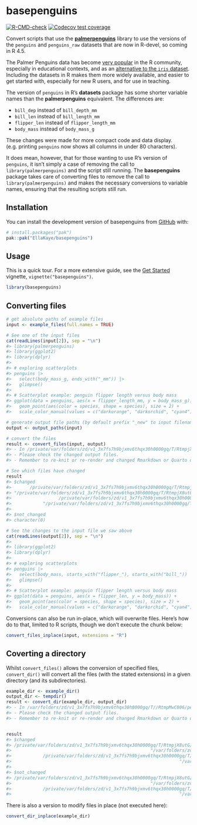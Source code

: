 
<!-- README.md is generated from README.Rmd. Please edit that file -->

# basepenguins

<!-- badges: start -->

[![R-CMD-check](https://github.com/EllaKaye/basepenguins/actions/workflows/R-CMD-check.yaml/badge.svg)](https://github.com/EllaKaye/basepenguins/actions/workflows/R-CMD-check.yaml)
[![Codecov test
coverage](https://codecov.io/gh/EllaKaye/basepenguins/graph/badge.svg)](https://app.codecov.io/gh/EllaKaye/basepenguins)
<!-- badges: end -->

Convert scripts that use the
**[palmerpenguins](https://allisonhorst.github.io/palmerpenguins/index.html)**
library to use the versions of the `penguins` and `penguins_raw`
datasets that are now in R-devel, so coming in R 4.5.

The Palmer Penguins data has become [very
popular](https://apreshill.github.io/palmerpenguins-useR-2022/) in the R
community, especially in educational contexts, and as an [alternative to
the `iris`
dataset](https://journal.r-project.org/articles/RJ-2022-020/). Including
the datasets in R makes them more widely available, and easier to get
started with, especially for new R users, and for use in teaching.

The version of `penguins` in R’s **datasets** package has some shorter
variable names than the **palmerpenguins** equivalent. The differences
are:

- `bill_dep` instead of `bill_depth_mm`
- `bill_len` instead of `bill_length_mm`
- `flipper_len` instead of `flipper_length_mm`
- `body_mass` instead of `body_mass_g`

These changes were made for more compact code and data display.
(e.g. printing `penguins` now shows all columns in under 80 characters).

It does mean, however, that for those wanting to use R’s version of
`penguins`, it isn’t simply a case of removing the call to
`library(palmerpenguins)` and the script still running. The
**basepenguins** package takes care of converting files to remove the
call to `library(palmerpenguins)` and makes the necessary conversions to
variable names, ensuring that the resulting scripts still run.

## Installation

You can install the development version of basepenguins from
[GitHub](https://github.com/) with:

``` r
# install.packages("pak")
pak::pak("EllaKaye/basepenguins")
```

## Usage

This is a quick tour. For a more extensive guide, see the [Get
Started](https://ellakaye.github.io/basepenguins/articles/basepenguins.html)
vignette, `vignette("basepenguins")`.

``` r
library(basepenguins)
```

## Converting files

``` r
# get absolute paths of example files
input <- example_files(full.names = TRUE)

# See one of the input files
cat(readLines(input[2]), sep = "\n") 
#> library(palmerpenguins)
#> library(ggplot2)
#> library(dplyr)
#> 
#> # exploring scatterplots
#> penguins |>
#>   select(body_mass_g, ends_with("_mm")) |>
#>   glimpse()
#> 
#> # Scatterplot example: penguin flipper length versus body mass
#> ggplot(data = penguins, aes(x = flipper_length_mm, y = body_mass_g)) +
#>   geom_point(aes(color = species, shape = species), size = 2) +
#>   scale_color_manual(values = c("darkorange", "darkorchid", "cyan4"))
```

``` r
# generate output file paths (by default prefix "_new" to input filenames)
output <- output_paths(input) 
```

``` r
# convert the files
result <- convert_files(input, output)
#> - In /private/var/folders/zd/v1_3x7fs7h9bjxmv6thqx30h0000gq/T/RtmpjX8utG/temp_libpath1164130dc63f2/basepenguins/extdata/penguins_new.R, ends_with("_mm") replaced on line 7 - please check that the subsitution is appropriate.
#> - Please check the changed output files.
#> - Remember to re-knit or re-render and changed Rmarkdown or Quarto documents.
```

``` r
# See which files have changed
result
#> $changed
#>       /private/var/folders/zd/v1_3x7fs7h9bjxmv6thqx30h0000gq/T/RtmpjX8utG/temp_libpath1164130dc63f2/basepenguins/extdata/analysis/penguins.qmd 
#> "/private/var/folders/zd/v1_3x7fs7h9bjxmv6thqx30h0000gq/T/RtmpjX8utG/temp_libpath1164130dc63f2/basepenguins/extdata/analysis/penguins_new.qmd" 
#>                  /private/var/folders/zd/v1_3x7fs7h9bjxmv6thqx30h0000gq/T/RtmpjX8utG/temp_libpath1164130dc63f2/basepenguins/extdata/penguins.R 
#>            "/private/var/folders/zd/v1_3x7fs7h9bjxmv6thqx30h0000gq/T/RtmpjX8utG/temp_libpath1164130dc63f2/basepenguins/extdata/penguins_new.R" 
#> 
#> $not_changed
#> character(0)
```

``` r
# See the changes to the input file we saw above
cat(readLines(output[2]), sep = "\n") 
#> 
#> library(ggplot2)
#> library(dplyr)
#> 
#> # exploring scatterplots
#> penguins |>
#>   select(body_mass, starts_with("flipper_"), starts_with("bill_")) |>
#>   glimpse()
#> 
#> # Scatterplot example: penguin flipper length versus body mass
#> ggplot(data = penguins, aes(x = flipper_len, y = body_mass)) +
#>   geom_point(aes(color = species, shape = species), size = 2) +
#>   scale_color_manual(values = c("darkorange", "darkorchid", "cyan4"))
```

Conversions can also be run in-place, which will overwrite files. Here’s
how do to that, limited to R scripts, though we don’t execute the chunk
below:

``` r
convert_files_inplace(input, extensions = "R")
```

## Coverting a directory

Whilst `convert_files()` allows the conversion of specified files,
`convert_dir()` will convert all the files (with the stated extensions)
in a given directory (and its subdirectories).

``` r
example_dir <- example_dir()
output_dir <- tempdir()
result <- convert_dir(example_dir, output_dir)
#> - In /var/folders/zd/v1_3x7fs7h9bjxmv6thqx30h0000gq/T//RtmpMwC006/penguins.R, ends_with("_mm") replaced on line 7 - please check that the subsitution is appropriate.
#> - Please check the changed output files.
#> - Remember to re-knit or re-render and changed Rmarkdown or Quarto documents.
```

``` r

result
#> $changed
#> /private/var/folders/zd/v1_3x7fs7h9bjxmv6thqx30h0000gq/T/RtmpjX8utG/temp_libpath1164130dc63f2/basepenguins/extdata/analysis/penguins.qmd 
#>                                                     "/var/folders/zd/v1_3x7fs7h9bjxmv6thqx30h0000gq/T//RtmpMwC006/analysis/penguins.qmd" 
#>            /private/var/folders/zd/v1_3x7fs7h9bjxmv6thqx30h0000gq/T/RtmpjX8utG/temp_libpath1164130dc63f2/basepenguins/extdata/penguins.R 
#>                                                                "/var/folders/zd/v1_3x7fs7h9bjxmv6thqx30h0000gq/T//RtmpMwC006/penguins.R" 
#> 
#> $not_changed
#> /private/var/folders/zd/v1_3x7fs7h9bjxmv6thqx30h0000gq/T/RtmpjX8utG/temp_libpath1164130dc63f2/basepenguins/extdata/analysis/penguins_new.qmd 
#>                                                     "/var/folders/zd/v1_3x7fs7h9bjxmv6thqx30h0000gq/T//RtmpMwC006/analysis/penguins_new.qmd" 
#>            /private/var/folders/zd/v1_3x7fs7h9bjxmv6thqx30h0000gq/T/RtmpjX8utG/temp_libpath1164130dc63f2/basepenguins/extdata/penguins_new.R 
#>                                                                "/var/folders/zd/v1_3x7fs7h9bjxmv6thqx30h0000gq/T//RtmpMwC006/penguins_new.R"
```

There is also a version to modify files in place (not executed here):

``` r
convert_dir_inplace(example_dir)
```
